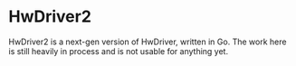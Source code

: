 # HwDriver2

HwDriver2 is a next-gen version of HwDriver, written in Go. The work here is still heavily in process and is not usable
for anything yet.
